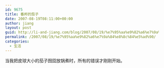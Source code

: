 ```yaml
---
id: 9675
title: 番邦的茄子
date: 2007-08-19T08:11:00+00:00
author: jiang
layout: post
guid: http://li-and-jiang.com/blog/2007/08/19/%e7%95%aa%e9%82%a6%e7%9a%84%e8%8c%84%e5%ad%90/
permalink: /2007/08/19/%e7%95%aa%e9%82%a6%e7%9a%84%e8%8c%84%e5%ad%90/
categories:
  - 生活
---
```

当我把皮球大小的茄子囫囵放锅煮时，所有的错误才刚刚开始。